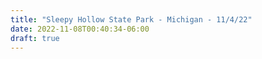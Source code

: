 ```yaml
---
title: "Sleepy Hollow State Park - Michigan - 11/4/22"
date: 2022-11-08T00:40:34-06:00
draft: true
---
```

